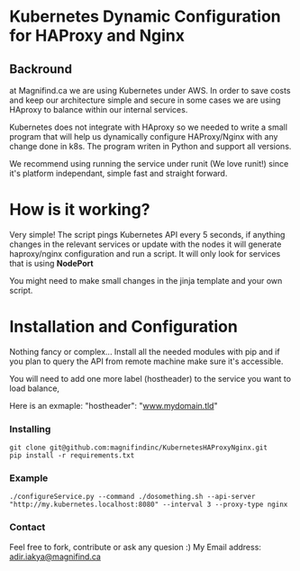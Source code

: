 # Kubernetes Dynamic Configuration for HAProxy and Nginx
## Backround
at Magnifind.ca we are using Kubernetes under AWS. In order to save costs and keep our architecture simple and secure in some cases we are using HAproxy to balance within our internal services.

Kubernetes does not integrate with HAproxy so we needed to write a small program that will help us dynamically configure HAProxy/Nginx with any change done in k8s. The program writen in Python and support all versions.

We recommend using running the service under runit (We love runit!) since it's platform independant, simple fast and straight forward.

# How is it working?
Very simple! The script pings Kubernetes API every 5 seconds, if anything changes in the relevant services or update with the nodes it will generate haproxy/nginx configuration and run a script. It will only look for services that is using **NodePort**

You might need to make small changes in the jinja template and your own script. 

# Installation and Configuration
Nothing fancy or complex... Install all the needed modules with pip and if you plan to query the API from remote machine make sure it's accessible. 

You will need to add one more label (hostheader) to the service you want to load balance,

Here is an exmaple: "hostheader": "www.mydomain.tld"

### Installing

```
git clone git@github.com:magnifindinc/KubernetesHAProxyNginx.git 
pip install -r requirements.txt
```

### Example
```
./configureService.py --command ./dosomething.sh --api-server "http://my.kubernetes.localhost:8080" --interval 3 --proxy-type nginx
```

### Contact
Feel free to fork, contribute or ask any quesion :)
My Email address: adir.iakya@magnifind.ca







